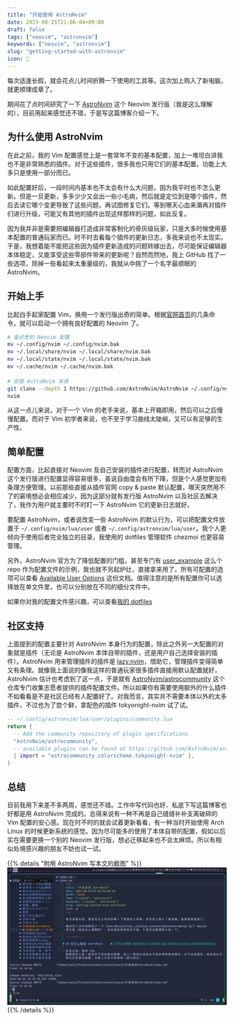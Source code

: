 ```yaml
---
title: "开始使用 AstroNvim"
date: 2023-08-25T21:06:04+09:00
draft: false
tags: ["neovim", "astronvim"]
keywords: ["neovim", "astronvim"]
slug: "getting-started-with-astronvim"
icon: 🚀
---
```


每次适逢长假，就会花点儿时间折腾一下使用的工具等。这次加上购入了新电脑，就更顺理成章了。

期间花了点时间研究了一下 [AstroNvim](https://github.com/AstroNvim/AstroNvim) 这个 Neovim 发行版（我是这么理解的），目前用起来感觉还不错，于是写这篇博客介绍一下。

<!--more-->

## 为什么使用 AstroNvim

在此之前，我的 Vim 配置感觉上是一套常年不变的基本配置，加上一堆坦白讲我也不是非常熟悉的插件。对于这些插件，很多我也只用它们的基本配置，功能上大多只是使用一部分而已。

如此配置好后，一段时间内基本也不太会有什么大问题，因为我平时也不怎么更新。但是一旦更新，多多少少又会出一些小毛病，然后就是定位到是哪个插件，然后去读它哪个变更导致了这些问题，再试图修复它们。等到哪天心血来潮再对插件们进行升级，可能又有其他的插件出现这样那样的问题，如此反复。

因为我并非是需要把编辑器打造成非常客制化的骨灰级玩家，只是大多时候使用基本配置的普通玩家而已。时不时去看每个插件的更新日志，多我来说也不太现实。于是，我想着能不能把这些因为插件更新造成的问题转嫁出去，尽可能保证编辑器本体稳定，又能享受这些零部件带来的更新呢？自然而然地，我上 GitHub 找了一些选项，除掉一些看起来太重量级的，我就从中挑了一个名字最顺眼的 AstroNvim。

## 开始上手

比起白手起家配置 Vim，换用一个发行版出奇的简单。根据[官网首页](https://astronvim.com/#%EF%B8%8F-installation)的几条命令，就可以启动一个拥有良好配置的 Neovim 了。

```bash
# 备份老的 Neovim 配置
mv ~/.config/nvim ~/.config/nvim.bak
mv ~/.local/share/nvim ~/.local/share/nvim.bak
mv ~/.local/state/nvim ~/.local/state/nvim.bak
mv ~/.cache/nvim ~/.cache/nvim.bak

# 安装 AstroNvim 本体
git clone --depth 1 https://github.com/AstroNvim/AstroNvim ~/.config/nvim
nvim
```

从这一点儿来说，对于一个 Vim 的老手来说，基本上开箱即用，然后可以之后慢慢配置。而对于 Vim 初学者来说，也不至于学习曲线太陡峭，又可以有足够的生产性。

## 简单配置

配置方面，比起直接对 Neovim 及自己安装的插件进行配置，转而对 AstroNvim 这个发行版进行配置显得容易很多，虽说自由度会有所下降，但是个人感觉更加有条理方便管理。以前那些直接从插件官网 copy & paste 默认配置，哪天突然用不了的窘境想必会相应减少，因为这部分就有发行版 AstroNvim 以及社区去解决了，我作为用户就主要时不时盯一下 AstroNvim 它的更新日志就好。

要配置 AstroNvim，或者说改变一些 AstroNvim 的默认行为，可以把配置文件放置于 `~/.config/nvim/lua/user` 或者 `~/.config/astronvim/lua/user`。我个人更倾向于使用后者完全独立的目录，我使用的 dotfiles 管理软件 chezmoi 也更容易管理。

另外，AstroNvim 官方为了降低配置的门槛，甚至专门有 [user_example](https://github.com/AstroNvim/user_example) 这么个 repo 作为配置文件的示例，我也就不另起炉灶，直接拿来用了。所有可配置的选项可以查看 [Available User Options](https://astronvim.com/Configuration/config_options) 这份文档。值得注意的是所有配置你可以选择放在单文件里，也可以分别放在不同的细分文件中。

如果你对我的配置文件感兴趣，可以查看[我的 dotfiles](https://github.com/masakichi/dotfiles/tree/main/home/dot_config/astronvim/lua/user)

## 社区支持

上面提到的配置主要针对 AstroNvim 本身行为的配置，除此之外另一大配置的对象就是插件（无论是 AstroNvim 本体自带的插件，还是用户自己选择安装的插件）。AstroNvim 用来管理插件的插件是 [lazy.nvim](https://github.com/folke/lazy.nvim)，借助它，管理插件变得简单又有条理。就像我上面说的像我这样的普通玩家很多插件直接用默认配置就好，AstroNvim 估计也考虑到了这一点，于是就有 [AstroNvim/astrocommunity](https://github.com/AstroNvim/astrocommunity) 这个仓库专门收集志愿者提供的插件配置文件。所以如果你有需要使用额外的什么插件不如看看是不是社区已经有人配置好了。对我而言，其实并不需要本体以外的太多插件，不过也为了尝个鲜，拿配色的插件 tokyonight-nvim 试了试。

```lua
-- ~/.config/astronvim/lua/user/plugins/community.lua
return {
  -- Add the community repository of plugin specifications
  "AstroNvim/astrocommunity",
  -- available plugins can be found at https://github.com/AstroNvim/astrocommunity
  { import = "astrocommunity.colorscheme.tokyonight-nvim" },
}
```

## 总结

目前我用下来差不多两周，感觉还不错。工作中写代码也好、私底下写这篇博客也好都是用 AstroNvim 完成的。总得来说有一种不再是自己缝缝补补支离破碎的 Vim 配置的安心感。现在时不时的就会试着更新看看，有一种当时开始使用 Arch Linux 的时候更新系统的感觉。因为尽可能多的使用了本体自带的配置，假如以后实在需要更换一个别的 Neovim 发行版，想必迁移起来也不会太麻烦。所以有相似处境感兴趣的朋友不妨也试一试。

{{% details "附用 AstroNvim 写本文的截图" %}}
![用 AstroNvim 写博客](astronvim_screenshot.png)
{{% /details %}}
